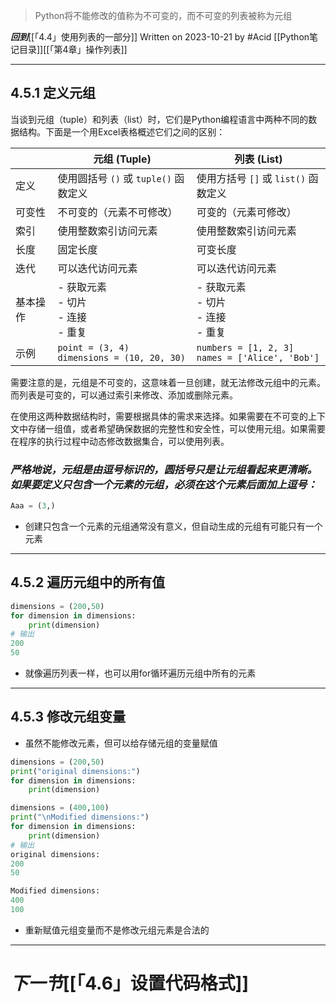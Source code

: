 >Python将不能修改的值称为不可变的，而不可变的列表被称为元组

***回到***[[「4.4」使用列表的一部分]]
Written on 2023-10-21 by #Acid 
[[Python笔记目录]][[「第4章」操作列表]]
***
## 4.5.1 定义元组

当谈到元组（tuple）和列表（list）时，它们是Python编程语言中两种不同的数据结构。下面是一个用Excel表格概述它们之间的区别：

|       | 元组 (Tuple)                            | 列表 (List)                                |
|-------|----------------------------------------|--------------------------------------------|
| 定义  | 使用圆括号 `()` 或 `tuple()` 函数定义    | 使用方括号 `[]` 或 `list()` 函数定义        |
| 可变性 | 不可变的（元素不可修改）                | 可变的（元素可修改）                        |
| 索引  | 使用整数索引访问元素                    | 使用整数索引访问元素                        |
| 长度  | 固定长度                                | 可变长度                                  |
| 迭代  | 可以迭代访问元素                        | 可以迭代访问元素                            |
| 基本操作 | - 获取元素<br>- 切片<br>- 连接<br>- 重复 | - 获取元素<br>- 切片<br>- 连接<br>- 重复   |
| 示例  | `point = (3, 4)`<br>`dimensions = (10, 20, 30)` | `numbers = [1, 2, 3]`<br>`names = ['Alice', 'Bob']` |

需要注意的是，元组是不可变的，这意味着一旦创建，就无法修改元组中的元素。而列表是可变的，可以通过索引来修改、添加或删除元素。

在使用这两种数据结构时，需要根据具体的需求来选择。如果需要在不可变的上下文中存储一组值，或者希望确保数据的完整性和安全性，可以使用元组。如果需要在程序的执行过程中动态修改数据集合，可以使用列表。

### ***严格地说，元组是由逗号标识的，圆括号只是让元组看起来更清晰。如果要定义只包含一个元素的元组，必须在这个元素后面加上逗号：***

```Python
Aaa = (3,)
```

- 创建只包含一个元素的元组通常没有意义，但自动生成的元组有可能只有一个元素

***
## 4.5.2 遍历元组中的所有值

```python
dimensions = (200,50)
for dimension in dimensions:
	print(dimension)
# 输出
200
50
```
- 就像遍历列表一样，也可以用for循环遍历元组中所有的元素

***
## 4.5.3 修改元组变量

- 虽然不能修改元素，但可以给存储元组的变量赋值

```python
dimensions = (200,50)
print("original dimensions:")
for dimension in dimensions:
    print(dimension)

dimensions = (400,100)
print("\nModified dimensions:")
for dimension in dimensions:
    print(dimension)
# 输出
original dimensions:
200
50

Modified dimensions:
400
100
```

- 重新赋值元组变量而不是修改元组元素是合法的
***
# ***下一节***[[「4.6」设置代码格式]]

